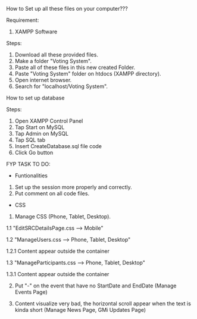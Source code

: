 How to Set up all these files on your computer???

Requirement:
1. XAMPP Software

Steps:
1. Download all these provided files.
2. Make a folder "Voting System".
3. Paste all of these files in this new created Folder.
4. Paste "Voting System" folder on htdocs (XAMPP directory).
5. Open internet browser.
6. Search for "localhost/Voting System".

How to set up database

Steps:
1. Open XAMPP Control Panel
2. Tap Start on MySQL
3. Tap Admin on MySQL
4. Tap SQL tab
5. Insert CreateDatabase.sql file code
6. Click Go button

FYP TASK TO DO:

- Funtionalities
1. Set up the session more properly and correctly.
2. Put comment on all code files.

- CSS
1. Manage CSS (Phone, Tablet, Desktop).

1.1 "EditSRCDetailsPage.css --> Mobile"

1.2 "ManageUsers.css --> Phone, Tablet, Desktop"

1.2.1 Content appear outside the container

1.3 "ManageParticipants.css --> Phone, Tablet, Desktop"

1.3.1 Content appear outside the container

2. Put "-" on the event that have no StartDate and EndDate (Manage Events Page)

3. Content visualize very bad, the horizontal scroll appear when the text is kinda short (Manage News Page, GMi Updates Page)

